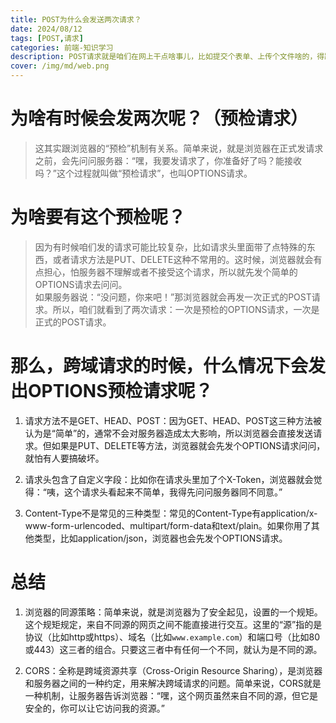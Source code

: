 ```yaml
---
title: POST为什么会发送两次请求？
date: 2024/08/12
tags: [POST,请求]
categories: 前端-知识学习
description: POST请求就是咱们在网上干点啥事儿，比如提交个表单、上传个文件啥的，得跟服务器说：“嘿，我这儿有点东西，你给我处理一下。”这时候，浏览器就会发个POST请求给服务器。
cover: /img/md/web.png
---
```


# 为啥有时候会发两次呢？（预检请求）
>这其实跟浏览器的“预检”机制有关系。简单来说，就是浏览器在正式发请求之前，会先问问服务器：“嘿，我要发请求了，你准备好了吗？能接收吗？”这个过程就叫做“预检请求”，也叫OPTIONS请求。

# 为啥要有这个预检呢？
>因为有时候咱们发的请求可能比较复杂，比如请求头里面带了点特殊的东西，或者请求方法是PUT、DELETE这种不常用的。这时候，浏览器就会有点担心，怕服务器不理解或者不接受这个请求，所以就先发个简单的OPTIONS请求去问问。  
>如果服务器说：“没问题，你来吧！”那浏览器就会再发一次正式的POST请求。所以，咱们就看到了两次请求：一次是预检的OPTIONS请求，一次是正式的POST请求。

# 那么，跨域请求的时候，什么情况下会发出OPTIONS预检请求呢？
1. 请求方法不是GET、HEAD、POST：因为GET、HEAD、POST这三种方法被认为是“简单”的，通常不会对服务器造成太大影响，所以浏览器会直接发送请求。但如果是PUT、DELETE等方法，浏览器就会先发个OPTIONS请求问问，就怕有人要搞破坏。

2. 请求头包含了自定义字段：比如你在请求头里加了个X-Token，浏览器就会觉得：“咦，这个请求头看起来不简单，我得先问问服务器同不同意。”

3. Content-Type不是常见的三种类型：常见的Content-Type有application/x-www-form-urlencoded、multipart/form-data和text/plain。如果你用了其他类型，比如application/json，浏览器也会先发个OPTIONS请求。

# 总结
1. 浏览器的同源策略：简单来说，就是浏览器为了安全起见，设置的一个规矩。这个规矩规定，来自不同源的网页之间不能直接进行交互。这里的“源”指的是协议（比如http或https）、域名（比如`www.example.com`）和端口号（比如80或443）这三者的组合。只要这三者中有任何一个不同，就认为是不同的源。

2. CORS：全称是跨域资源共享（Cross-Origin Resource Sharing），是浏览器和服务器之间的一种约定，用来解决跨域请求的问题。简单来说，CORS就是一种机制，让服务器告诉浏览器：“嘿，这个网页虽然来自不同的源，但它是安全的，你可以让它访问我的资源。”